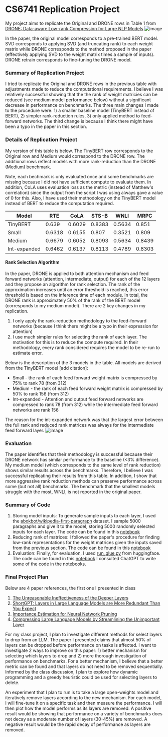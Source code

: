 # CS6741 Replication Project
My project aims to replicate the Original and DRONE rows in Table 1 from [DRONE: Data-aware Low-rank Compression for Large NLP Models](https://proceedings.neurips.cc/paper_files/paper/2021/file/f56de5ef149cf0aedcc8f4797031e229-Paper.pdf)
![image](https://github.com/alyfjanmohamed/CS6741_replication/assets/51303841/5e7dbfd4-e368-403c-a45f-a79144efcdef)

In the paper, the original model corresponds to a pre-trained BERT model. SVD corresponds to applying SVD (and truncating rank) to each weight matrix while DRONE corresponds to the method proposed in the paper (effectively applying SVD to the weight matrix times a sample of inputs). DRONE retrain corresponds to fine-tuning the DRONE model.

### Summary of Replication Project
I tried to replicate the Original and DRONE rows in the previous table with adjustments made to reduce the computational requirements. I believe I was relatively successful showing that the the rank of weight matricies can be reduced (see medium model performance below) without a significant decrease in performance on benchmarks. The three main changes I made to the procedure were: 1) a smaller baseline model (TinyBERT instead of BERT), 2) simpler rank-reduction rules, 3) only applied method to feed-forward networks. The third change is because I think there might have been a typo in the paper in this section.

### Details of Replication Project

My version of this table is below. The TinyBERT row corresponds to the Original row and Medium would correspond to the DRONE row. The additional rows reflect models with more rank-reduction than the DRONE (Medium) benchmark.

Note, each bechmark is only evaluated once and some benchmarks are missing because I did not have sufficient compute to evaluate them. In addition, CoLA uses evaluation loss as the metric (instead of Matthew's correlation) since the output from the script I was using always gave a value of 0 for this. Also, I have used their methodology on the TinyBERT model instead of BERT to reduce the computation required.

| Model    | RTE | CoLA | STS-B|  WNLI | MRPC |
| -------- | ------- | ------- | ------- | ------- | ------- |
| TinyBERT  |  0.639   |  0.6029   |   0.8383  | 0.5634 | 0.851 |
| Small |   0.6318   |  0.6155   |   0.807  |   0.3521  | 0.809 |
| Medium    |  0.6679   |   0.6052  |  0.8093   |  0.5634   | 0.8439 |
| Int-expanded |  0.6462   |  0.6137   |   0.8113  |   0.4789  | 0.8303 |

#### Rank Selection Algorithm
In the paper, DRONE is applied to both attention mechanism and feed forward networks (attention, intermediate, output) for each of the 12 layers and they propose an algorithm for rank selection. The rank of the approximation increases until an error threshold is reached, this error threshold is based on the inference time of each module. In total, the DRONE rank is approximately 50% of the rank of the BERT model (corresponds to my medium model).
There are 2 key changes in my replication.
1) I only apply the rank-reduction methodology to the feed-forward networks (because I think there might be a typo in their expression for attention)
2) I use much simpler rules for selecting the rank of each layer. The motivation for this is to reduce the compute required. In their methodology, every rank considered requires the model to be re-run to estimate error.

Below is the description of the 3 models in the table. All models are derived from the TinyBERT model [add citation]:
* Small - the rank of each feed forward weight matrix is compressed by 75% to rank 78 (from 312)
* Medium - the rank of each feed forward weight matrix is compressed by 50% to rank 156 (from 312)
* Int-expanded - Attention and output feed forward networks are compressed to rank 78 (from 312) while the intermediate feed forward networks are rank 156

The reason for the int-expanded network was that the largest error between the full rank and reduced rank matrices was always for the intermediate feed forward layer.
![image](https://github.com/alyfjanmohamed/CS6741_replication/assets/51303841/2fefa718-ddc7-4657-8f54-0e2a7e30e9a1)

### Evaluation
The paper identifies that their methodology is successful because their DRONE network has similar performance to the baseline (<3% difference). My medium model (which corresponds to the same level of rank reduction) shows similar results across the benchmarks. Therefore, I believe I was successful replicating their results from this table. In addition, I show that more aggressive rank reduction methods can preserve performance across some (but not all) benchmarks. The benchmark that the smallest models struggle with the most, WNLI, is not reported in the original paper.

### Summary of Code
1) Storing model inputs: To generate sample inputs to each layer, I used the [abokbot/wikipedia-first-paragraph](https://huggingface.co/datasets/abokbot/wikipedia-first-paragraph) dataset. I sample 5000 paragraphs and give it to the model, storing 5000 randomly selected inputs for each layer. The code can be found in this [notebook](https://github.com/alyfjanmohamed/CS6741_replication/blob/main/tinyBERT_replication_1.ipynb)
2) Reducing rank of matrices: I followed the paper's procedure for finding low-rank representations for the weight matrices given the inputs saved from the previous section. The code can be found in this [notebook](https://github.com/alyfjanmohamed/CS6741_replication/blob/main/tinyBERT_replication_2.ipynb)
3) Evaluation: Finally, for evaluation, I used [run_glue.py](https://github.com/huggingface/transformers/blob/main/examples/pytorch/text-classification/run_glue.py) from huggingface. The code can be found in this [notebook](https://github.com/alyfjanmohamed/CS6741_replication/blob/main/project_evaluation.ipynb)
I consulted ChatGPT to write some of the code in the notebooks.

### Final Project Plan
Below are 4 paper references, the first one I presented in class
1) [The Unreasonable Ineffectiveness of the Deeper Layers](https://arxiv.org/pdf/2403.17887.pdf)
2) [ShortGPT: Layers in Large Language Models are More Redundant Than You Expect](https://arxiv.org/pdf/2403.03853.pdf)
3) [Importance Estimation for Neural Network Pruning](https://openaccess.thecvf.com/content_CVPR_2019/papers/Molchanov_Importance_Estimation_for_Neural_Network_Pruning_CVPR_2019_paper.pdf)
4) [Compressing Large Language Models by Streamlining the Unimportant Layer](https://arxiv.org/pdf/2403.19135.pdf)

For my class project, I plan to investigate different methods for select layers to drop from an LLM. The paper I presented claims that almost 50% of layers can be dropped before performance on tasks is affected. I want to investigate 2 ways to improve on this paper: 1) better mechanism for selecting which layers to drop and 2) more thorough investigation of performance on benchmarks. For a better mechanism, I believe that a better metric can be found and that layers do not need to be removed sequentially. Informed by the class discussion, I plan to explore how dynamic programming and a greedy heuristic could be used for selecting layers to delete.

An experiment that I plan to run is to take a large open-weights model and iteratively remove layers according to the new mechanism. For each model, I will fine-tune it on a specific task and then measure the performance. I will then plot how the model performs as its layers are removed. A positive result would be showing that performance on a variety of benchmarks does not decay as a moderate number of layers (30-45%) are removed. A negative result would be the rapid decay of performance as layers are removed.
